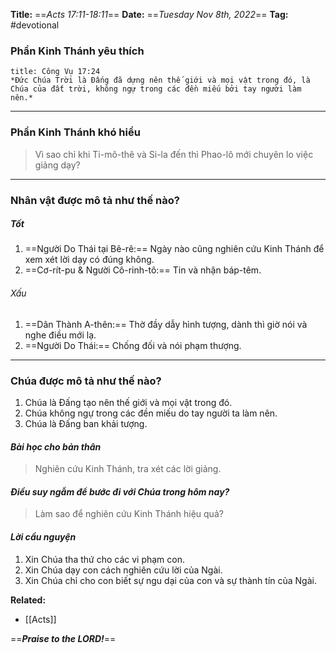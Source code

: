 **Title:** ==*Acts 17:11-18:11*==
**Date:** ==*Tuesday Nov 8th, 2022*==
**Tag:** #devotional

### **Phần Kinh Thánh yêu thích**
```ad-bible
title: Công Vụ 17:24
*Đức Chúa Trời là Đấng đã dựng nên thế giới và mọi vật trong đó, là Chúa của đất trời, không ngự trong các đền miếu bởi tay người làm nên.*
```
----
### **Phần Kinh Thánh khó hiểu**
> Vì sao chỉ khi Ti-mô-thê và Si-la đến thì Phao-lô mới chuyên lo việc giảng dạy?
----
### **Nhân vật được mô tả như thế nào?**
##### Tốt
1. ==Người Do Thái tại Bê-rê:== Ngày nào cũng nghiên cứu Kinh Thánh để xem xét lời dạy có đúng không.
2. ==Cơ-rít-pu & Người Cô-rinh-tô:== Tin và nhận báp-têm.
###### Xấu
1. ==Dân Thành A-thên:== Thờ đầy dẫy hình tượng, dành thì giờ nói và nghe điều mới lạ.
2. ==Người Do Thái:== Chống đối và nói phạm thượng. 
----
### **Chúa được mô tả như thế nào?**
1. Chúa là Đấng tạo nên thế giới và mọi vật trong đó.
2. Chúa không ngự trong các đền miếu do tay người ta làm nên.
3. Chúa là Đấng ban khải tượng.
#### *Bài học cho bản thân*
> Nghiên cứu Kinh Thánh, tra xét các lời giảng.
#### *Điều suy ngẫm để bước đi với Chúa trong hôm nay?*
> Làm sao để nghiên cứu Kinh Thánh hiệu quả?
#### *Lời cầu nguyện*
1. Xin Chúa tha thứ cho các vi phạm con.
2. Xin Chúa dạy con cách nghiên cứu lời của Ngài.
3. Xin Chúa chỉ cho con biết sự ngu dại của con và sự thành tín của Ngài.


**Related:**
- [[Acts]]

==***Praise to the LORD!***==
